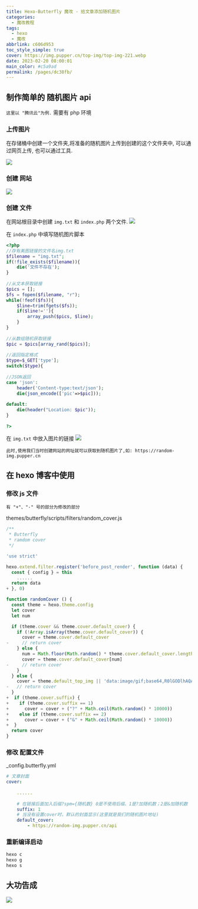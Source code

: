 ```yaml
---
title: Hexo-Butterfly 魔改 - 给文章添加随机图片
categories: 
  - 魔改教程
tags: 
  - hexo
  - 魔改
abbrlink: c606d953
toc_style_simple: true
cover: https://img.pupper.cn/top-img/top-img-221.webp
date: 2023-02-20 08:00:01
main_color: #c5a9ad
permalink: /pages/dc38fb/
---
```


## 制作简单的 随机图片 api
`这里以 "腾讯云"为例.` 
需要有 php 环境

### 上传图片

在存储桶中创建一个文件夹,将准备的随机图片上传到创建的这个文件夹中, 可以通过网页上传, 也可以通过工具.

![](https://img.pupper.cn/img/202303211809893.png)

### 创建 网站

![](https://img.pupper.cn/img/202303211817999.png)

### 创建 文件

在网站根目录中创建 `img.txt` 和 `index.php` 两个文件.
![](https://img.pupper.cn/img/202303211818879.png)

在 `index.php` 中填写随机图片脚本
``` php
<?php
//存有美图链接的文件名img.txt
$filename = "img.txt";
if(!file_exists($filename)){
    die('文件不存在');
}
 
//从文本获取链接
$pics = [];
$fs = fopen($filename, "r");
while(!feof($fs)){
    $line=trim(fgets($fs));
    if($line!=''){
        array_push($pics, $line);
    }
}
 
//从数组随机获取链接
$pic = $pics[array_rand($pics)];
 
//返回指定格式
$type=$_GET['type'];
switch($type){
 
//JSON返回
case 'json':
    header('Content-type:text/json');
    die(json_encode(['pic'=>$pic]));
 
default:
    die(header("Location: $pic"));
}
 
?>
```

在 `img.txt` 中放入图片的链接
![](https://img.pupper.cn/img/202303211823937.png)

`此时,使用我们当时创建网站的网址就可以获取到随机图片了,如: https://random-img.pupper.cn`

## 在 hexo 博客中使用

### 修改 js 文件
`
有 "+"、"-" 号的部分为修改的部分
`

themes/butterfly/scripts/filters/random_cover.js

``` js
/**
 * Butterfly
 * ramdom cover
 */

'use strict'

hexo.extend.filter.register('before_post_render', function (data) {
  const { config } = this
    ......
  return data
+ }, 0)

function randomCover () {
  const theme = hexo.theme.config
  let cover
  let num

  if (theme.cover && theme.cover.default_cover) {
    if (!Array.isArray(theme.cover.default_cover)) {
      cover = theme.cover.default_cover
-     // return cover
    } else {
      num = Math.floor(Math.random() * theme.cover.default_cover.length)
      cover = theme.cover.default_cover[num]
-     // return cover
    }
  } else {
    cover = theme.default_top_img || 'data:image/gif;base64,R0lGODlhAQABAIAAAAAAAP///yH5BAEAAAAALAAAAAABAAEAAAIBRAA7'
-   // return cover
  }
+  if (theme.cover.suffix) {
+    if (theme.cover.suffix == 1)
+      cover = cover + ("?" + Math.ceil(Math.random() * 10000))
+    else if (theme.cover.suffix == 2)
+      cover = cover + ("&" + Math.ceil(Math.random() * 10000))
+  }
  return cover
}

```

### 修改 配置文件

_config.butterfly.yml

``` yml
# 文章封面
cover:
    
    ......
    
    # 在链接后面加入后缀?spm={随机数} 0是不使用后缀、1是?加随机数；2是&加随机数
    suffix: 1
    # 当没有设置cover时，默认的封面显示(这里就是我们的随机图片地址)
    default_cover:
        - https://random-img.pupper.cn/api

```

### 重新编译启动

``` sh
hexo c
hexo g
hexo s
```

## 大功告成

![](https://img.pupper.cn/img/202303220934394.gif)


